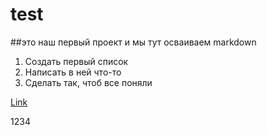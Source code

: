 # test
##это наш первый проект и мы тут осваиваем markdown
1. Создать первый список
2. Написать в ней что-то
3. Сделать так, чтоб все поняли

[Link](https://www.youtube.com/)

1234
